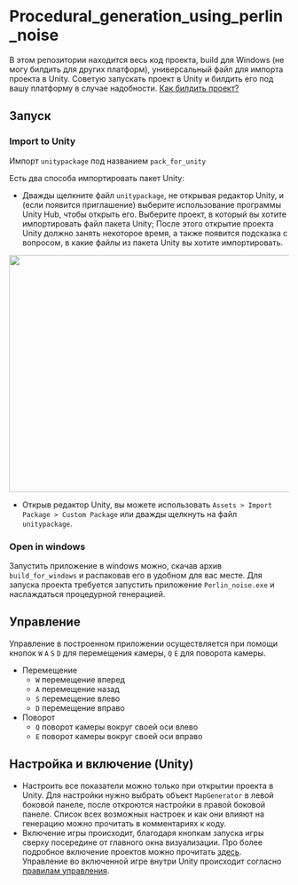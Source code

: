 # Procedural_generation_using_perlin_noise
В этом репозитории находится весь код проекта, build для Windows (не могу билдить для других платформ), универсальный файл для импорта проекта в Unity.
Советую запускать проект в Unity и билдить его под вашу платформу в случае надобности. [Как билдить проект?](https://blog.terresquall.com/2023/07/how-to-export-your-unity-project-onto-exe-windows/)
## Запуск 
### Import to Unity
Импорт `unitypackage` под названием `pack_for_unity`

Есть два способа импортировать пакет Unity:
- Дважды щелкните файл `unitypackage`, не открывая редактор Unity, и (если появится приглашение) выберите использование программы Unity Hub, чтобы открыть его. Выберите проект, в который вы хотите импортировать файл пакета Unity; После этого открытие проекта Unity должно занять некоторое время, а также появится подсказка с вопросом, в какие файлы из пакета Unity вы хотите импортировать.

<p align="center">

  <img width="600" height="427" src="https://blog.terresquall.com/wp-content/uploads/2023/07/unity-import-package.gif">

</p>

- Открыв редактор Unity, вы можете использовать `Assets > Import Package > Custom Package` или дважды щелкнуть на файл `unitypackage`.

### Open in windows

Запустить приложение в windows можно, скачав архив `build_for_windows` и распаковав его в удобном для вас месте. Для запуска проекта требуется запустить приложение `Perlin_noise.exe` и наслаждаться процедурной генерацией.

## Управление
Управление в построенном приложении осуществляется при помощи кнопок `W` `A` `S` `D` для перемещения камеры, `Q` `E` для поворота камеры.

- Перемещение
  - `W` перемещение вперед
  - `A` перемещение назад
  - `S` перемещение влево
  - `D` перемещение вправо
- Поворот
  - `Q` поворот камеры вокруг своей оси влево
  - `E` поворот камеры вокруг своей оси вправо

## Настройка и включение (Unity)
- Настроить все показатели можно только при открытии проекта в Unity. Для настройки нужно выбрать объект `MapGenerator` в левой боковой панеле, после откроются настройки в правой боковой панеле. Список всех возможных настроек и как они влияют на генерацию можно прочитать в комментариях к коду.
- Включение игры происходит, благодаря кнопкам запуска игры сверху посередине от главного окна визуализации. Про более подробное включение проектов можно прочитать [здесь](https://docs.unity3d.com/Manual/GameView.html). Управление во включенной игре внутри Unity происходит согласно [правилам управления](#управление).
